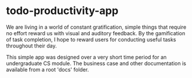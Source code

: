 ﻿# todo-productivity-app


We are living in a world of constant gratification, simple things that require no effort reward us with visual and auditory feedback. By the gamification of task completion, I hope to reward users for conducting useful tasks throughout their day.
  
This simple app was designed over a very short time period for an undergraduate CS module. The business case and other documentation is available from a root 'docs' folder.
